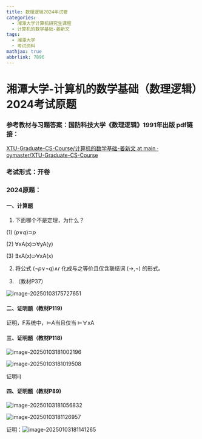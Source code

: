 ```yaml
---
title: 数理逻辑2024年试卷
categories:
  - 湘潭大学计算机研究生课程
  - 计算机的数学基础-姜新文
tags:
  - 湘潭大学
  - 考试资料
mathjax: true
abbrlink: 7896
---
```

# 湘潭大学-计算机的数学基础（数理逻辑）2024考试原题

### 参考教材与习题答案：国防科技大学《数理逻辑》1991年出版 pdf链接：

[XTU-Graduate-CS-Course/计算机的数学基础-姜新文 at main · oymaster/XTU-Graduate-CS-Course](https://github.com/oymaster/XTU-Graduate-CS-Course/tree/main/计算机的数学基础-姜新文)

### 考试形式：开卷

### 2024原题：

#### 一、计算题

1. 下面哪个不是定理，为什么？

(1) (*p*∨*q*)⊃*p*

(2) ∀xA(x)⊃∀yA(y)

(3) ∃xA(x)⊃∀xA(x)

2. 将公式 (¬*p*∨¬*q*)∧*r* 化成与之等价且仅含联结词 (→,¬) 的形式。

3. （教材P37）

![image-20250103175727651](https://pub-e575a4be91854c8e8b675e7e977ed21f.r2.dev/image-20250103175727651.png)

#### 二、证明题（教材P119)

证明，F系统中，⊨*A*当且仅当 ⊨∀xA

#### 三、证明题（教材P118)

![image-20250103181002196](https://pub-e575a4be91854c8e8b675e7e977ed21f.r2.dev/image-20250103181002196.png)

![image-20250103181019508](https://pub-e575a4be91854c8e8b675e7e977ed21f.r2.dev/image-20250103181019508.png)

证明ii)

#### 四、证明题（教材P89)

![image-20250103181056832](https://pub-e575a4be91854c8e8b675e7e977ed21f.r2.dev/image-20250103181056832.png)

![image-20250103181126957](https://pub-e575a4be91854c8e8b675e7e977ed21f.r2.dev/image-20250103181126957.png)

证明：![image-20250103181141265](https://pub-e575a4be91854c8e8b675e7e977ed21f.r2.dev/image-20250103181141265.png)
